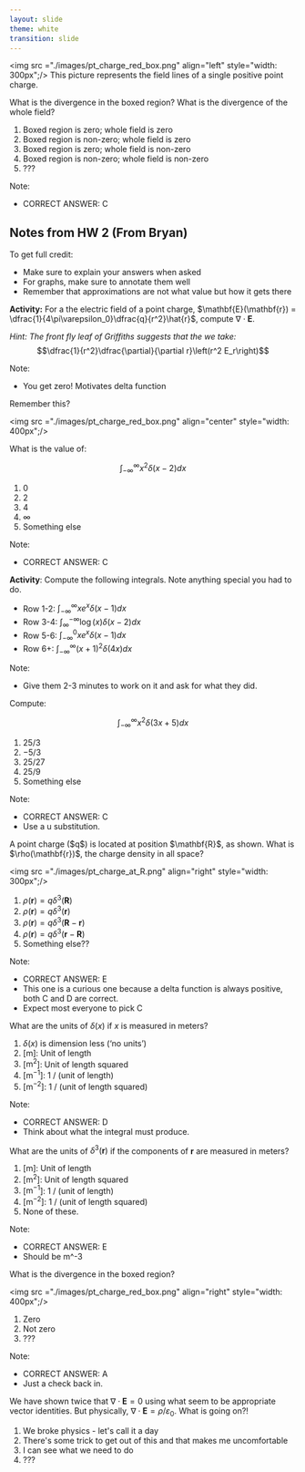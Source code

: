 ```yaml
---
layout: slide
theme: white
transition: slide
---
```




<section data-markdown>

<img src ="./images/pt_charge_red_box.png" align="left" style="width: 300px";/>
This picture represents the field lines of a single positive point charge.

What is the divergence in the boxed region? What is the divergence of the whole field?


1. Boxed region is zero; whole field is zero
2. Boxed region is non-zero; whole field is zero
3. Boxed region is zero; whole field is non-zero
4. Boxed region is non-zero; whole field is non-zero
5. ???

Note:
* CORRECT ANSWER: C

</section>

<section data-markdown>

## Notes from HW 2  (From Bryan)

To get full credit:
* Make sure to explain your answers when asked
* For graphs, make sure to annotate them well
* Remember that approximations are not what value but how it gets there

</section>

<section data-markdown>

**Activity:** For a the electric field of a point charge, $\mathbf{E}(\mathbf{r}) = \dfrac{1}{4\pi\varepsilon_0}\dfrac{q}{r^2}\hat{r}$, compute $\nabla \cdot \mathbf{E}$.

*Hint: The front fly leaf of Griffiths suggests that the we take:*
$$\dfrac{1}{r^2}\dfrac{\partial}{\partial r}\left(r^2 E_r\right)$$

Note:
* You get zero! Motivates delta function

</section>

<section data-markdown>

Remember this?

<img src ="./images/pt_charge_red_box.png" align="center" style="width: 400px";/>

</section>


<section data-markdown>

What is the value of:

$$\int_{-\infty}^{\infty} x^2 \delta(x-2)dx$$

1. 0
2. 2
3. 4
4. $\infty$
5. Something else

Note:
* CORRECT ANSWER: C

</section>

<section data-markdown>

**Activity**: Compute the following integrals. Note anything special you had to do.

* Row 1-2: $\int_{-\infty}^{\infty} xe^x \delta(x-1)dx$
* Row 3-4: $\int_{\infty}^{-\infty} \log(x) \delta(x-2)dx$
* Row 5-6: $\int_{-\infty}^{0} xe^x \delta(x-1)dx$
* Row 6+: $\int_{-\infty}^{\infty} (x+1)^2 \delta(4x)dx$

Note:
* Give them 2-3 minutes to work on it and ask for what they did.

</section>

<section data-markdown>

Compute:

$$\int_{-\infty}^{\infty} x^2\delta(3x+5)dx$$

1. $25/3$
2. $-5/3$
3. $25/27$
4. $25/9$
5. Something else


Note:
* CORRECT ANSWER: C
* Use a u substitution.

</section>

<section data-markdown>
A point charge ($q$) is located at position $\mathbf{R}$, as shown. What is $\rho(\mathbf{r})$, the charge density in all space?

<img src ="./images/pt_charge_at_R.png" align="right" style="width: 300px";/>


1. $\rho(\mathbf{r}) = q\delta^3(\mathbf{R})$
2. $\rho(\mathbf{r}) = q\delta^3(\mathbf{r})$
3. $\rho(\mathbf{r}) = q\delta^3(\mathbf{R}-\mathbf{r})$
4. $\rho(\mathbf{r}) = q\delta^3(\mathbf{r}-\mathbf{R})$
5. Something else??

Note:
* CORRECT ANSWER: E
* This one is a curious one because a delta function is always positive, both C and D are correct.
* Expect most everyone to pick C

</section>

<section data-markdown>

What are the units of $\delta (x)$ if $x$ is measured in meters?

1. $\delta(x)$ is dimension less (‘no units’)
2. [$\mathrm{m}$]:      Unit of length
3. [$\mathrm{m}^2$]:    Unit of length squared
4. [$\mathrm{m}^{-1}$]:   1 / (unit of length)
5. [$\mathrm{m}^{-2}$]:   1 / (unit of length squared)

Note:
* CORRECT ANSWER: D
* Think about what the integral must produce.

</section>

<section data-markdown>

What are the units of $\delta^3(\mathbf{r})$ if the components of $\mathbf{r}$ are measured in meters?

1. [$\mathrm{m}$]:      Unit of length
2. [$\mathrm{m}^2$]:    Unit of length squared
3. [$\mathrm{m}^{-1}$]:   1 / (unit of length)
4. [$\mathrm{m}^{-2}$]:   1 / (unit of length squared)
5. None of these.

Note:
* CORRECT ANSWER: E
* Should be m^-3

</section>

<section data-markdown>

What is the divergence in the boxed region?

<img src ="./images/pt_charge_red_box.png" align="right" style="width: 400px";/>

1. Zero
2. Not zero
3. ???

Note:
* CORRECT ANSWER: A
* Just a check back in.
</section>

<section data-markdown>

We have shown twice that $\nabla \cdot \mathbf{E} = 0$ using what seem to be appropriate vector identities. But physically, $\nabla \cdot \mathbf{E} = \rho/ \varepsilon_0$. What is going on?!

1. We broke physics - let's call it a day
2. There's some trick to get out of this and that makes me uncomfortable
3. I can see what we need to do
4. ???

</section>
